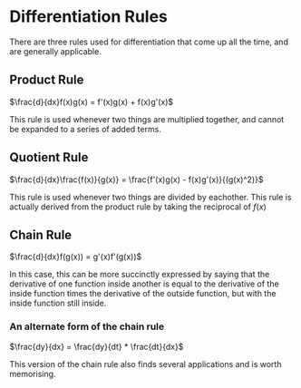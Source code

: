 # Differentiation Rules

There are three rules used for differentiation that come up all the time, and are generally applicable.

## Product Rule
$\frac{d}{dx}f(x)g(x) = f'(x)g(x) + f(x)g'(x)$  

This rule is used whenever two things are multiplied together, and cannot be expanded to a series of added terms.

## Quotient Rule
$\frac{d}{dx}\frac{f(x)}{g(x)} = \frac{f'(x)g(x) - f(x)g'(x)}{(g(x)^2)}$  

This rule is used whenever two things are divided by eachother. This rule is actually derived from the product rule by taking the reciprocal of $f(x)$

## Chain Rule
$\frac{d}{dx}f(g(x)) = g'(x)f'(g(x))$

In this case, this can be more succinctly expressed by saying that the derivative of one function inside another is equal to the derivative of the inside function times the derivative of the outside function, but with the inside function still inside.

### An alternate form of the chain rule

$\frac{dy}{dx} = \frac{dy}{dt} * \frac{dt}{dx}$

This version of the chain rule also finds several applications and is worth memorising.